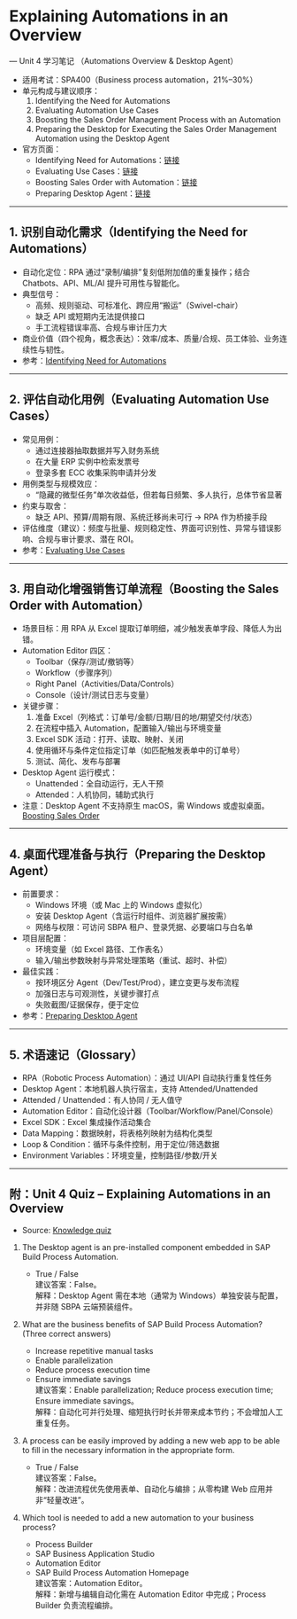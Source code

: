 # Explaining Automations in an Overview
— Unit 4 学习笔记
（Automations Overview & Desktop Agent）

- 适用考试：SPA400（Business process automation，21%–30%）
- 单元构成与建议顺序：
  1) Identifying the Need for Automations
  2) Evaluating Automation Use Cases
  3) Boosting the Sales Order Management Process with an Automation
  4) Preparing the Desktop for Executing the Sales Order Management Automation using the Desktop Agent
- 官方页面：
  - Identifying Need for Automations：[链接](https://learning.sap.com/learning-journeys/create-processes-and-automations-with-sap-build-process-automation/identifying-the-need-for-automations_c90c6ee5-01c8-4c2f-bae6-377306fb48ce)
  - Evaluating Use Cases：[链接](https://learning.sap.com/learning-journeys/create-processes-and-automations-with-sap-build-process-automation/evaluating-automation-use-cases_bea7b479-f776-419e-8b90-2f3ecf036e08)
  - Boosting Sales Order with Automation：[链接](https://learning.sap.com/learning-journeys/create-processes-and-automations-with-sap-build-process-automation/boosting-the-sales-order-management-process-with-an-automation_d01370b2-c68a-4997-baea-d4c178d8eb2d)
  - Preparing Desktop Agent：[链接](https://learning.sap.com/learning-journeys/create-processes-and-automations-with-sap-build-process-automation/preparing-the-desktop-for-executing-the-sales-order-management-automation-using-the-desktop-agent_e040e6ea-f96b-4d0e-8ae0-9488a598ddd1)

---

## 1. 识别自动化需求（Identifying the Need for Automations）
- 自动化定位：RPA 通过“录制/编排”复刻低附加值的重复操作；结合 Chatbots、API、ML/AI 提升可用性与智能化。
- 典型信号：
  - 高频、规则驱动、可标准化、跨应用“搬运”（Swivel-chair）
  - 缺乏 API 或短期内无法提供接口
  - 手工流程错误率高、合规与审计压力大
- 商业价值（四个视角，概念表达）：效率/成本、质量/合规、员工体验、业务连续性与韧性。
- 参考：[Identifying Need for Automations](https://learning.sap.com/learning-journeys/create-processes-and-automations-with-sap-build-process-automation/identifying-the-need-for-automations_c90c6ee5-01c8-4c2f-bae6-377306fb48ce)

---

## 2. 评估自动化用例（Evaluating Automation Use Cases）
- 常见用例：
  - 通过连接器抽取数据并写入财务系统
  - 在大量 ERP 实例中检索发票号
  - 登录多套 ECC 收集采购申请并分发
- 用例类型与规模效应：
  - “隐藏的微型任务”单次收益低，但若每日频繁、多人执行，总体节省显著
- 约束与取舍：
  - 缺乏 API、预算/周期有限、系统迁移尚未可行 → RPA 作为桥接手段
- 评估维度（建议）：频度与批量、规则稳定性、界面可识别性、异常与错误影响、合规与审计要求、潜在 ROI。
- 参考：[Evaluating Use Cases](https://learning.sap.com/learning-journeys/create-processes-and-automations-with-sap-build-process-automation/evaluating-automation-use-cases_bea7b479-f776-419e-8b90-2f3ecf036e08)

---

## 3. 用自动化增强销售订单流程（Boosting the Sales Order with Automation）
- 场景目标：用 RPA 从 Excel 提取订单明细，减少触发表单字段、降低人为出错。
- Automation Editor 四区：
  - Toolbar（保存/测试/撤销等）
  - Workflow（步骤序列）
  - Right Panel（Activities/Data/Controls）
  - Console（设计/测试日志与变量）
- 关键步骤：
  1) 准备 Excel（列格式：订单号/金额/日期/目的地/期望交付/状态）
  2) 在流程中插入 Automation，配置输入/输出与环境变量
  3) Excel SDK 活动：打开、读取、映射、关闭
  4) 使用循环与条件定位指定订单（如匹配触发表单中的订单号）
  5) 测试、简化、发布与部署
- Desktop Agent 运行模式：
  - Unattended：全自动运行，无人干预
  - Attended：人机协同，辅助式执行
- 注意：Desktop Agent 不支持原生 macOS，需 Windows 或虚拟桌面。[Boosting Sales Order](https://learning.sap.com/learning-journeys/create-processes-and-automations-with-sap-build-process-automation/boosting-the-sales-order-management-process-with-an-automation_d01370b2-c68a-4997-baea-d4c178d8eb2d)

---

## 4. 桌面代理准备与执行（Preparing the Desktop Agent）
- 前置要求：
  - Windows 环境（或 Mac 上的 Windows 虚拟化）
  - 安装 Desktop Agent（含运行时组件、浏览器扩展按需）
  - 网络与权限：可访问 SBPA 租户、登录凭据、必要端口与白名单
- 项目层配置：
  - 环境变量（如 Excel 路径、工作表名）
  - 输入/输出参数映射与异常处理策略（重试、超时、补偿）
- 最佳实践：
  - 按环境区分 Agent（Dev/Test/Prod），建立变更与发布流程
  - 加强日志与可观测性，关键步骤打点
  - 失败截图/证据保存，便于定位
- 参考：[Preparing Desktop Agent](https://learning.sap.com/learning-journeys/create-processes-and-automations-with-sap-build-process-automation/preparing-the-desktop-for-executing-the-sales-order-management-automation-using-the-desktop-agent_e040e6ea-f96b-4d0e-8ae0-9488a598ddd1)

---

## 5. 术语速记（Glossary）
- RPA（Robotic Process Automation）：通过 UI/API 自动执行重复性任务
- Desktop Agent：本地机器人执行宿主，支持 Attended/Unattended
- Attended / Unattended：有人协同 / 无人值守
- Automation Editor：自动化设计器（Toolbar/Workflow/Panel/Console）
- Excel SDK：Excel 集成操作活动集合
- Data Mapping：数据映射，将表格列映射为结构化类型
- Loop & Condition：循环与条件控制，用于定位/筛选数据
- Environment Variables：环境变量，控制路径/参数/开关

---




## 附：Unit 4 Quiz – Explaining Automations in an Overview

- Source: [Knowledge quiz](https://learning.sap.com/learning-journeys/create-processes-and-automations-with-sap-build-process-automation/explaining-automations-in-an-overview_e64d90fa-fec1-34e2-b458-2fde75c19151)

1) The Desktop agent is an pre-installed component embedded in SAP Build Process Automation.
   - True / False  
   建议答案：False。  
   解释：Desktop Agent 需在本地（通常为 Windows）单独安装与配置，并非随 SBPA 云端预装组件。

2) What are the business benefits of SAP Build Process Automation? (Three correct answers)
   - Increase repetitive manual tasks  
   - Enable parallelization  
   - Reduce process execution time  
   - Ensure immediate savings  
   建议答案：Enable parallelization; Reduce process execution time; Ensure immediate savings。  
   解释：自动化可并行处理、缩短执行时长并带来成本节约；不会增加人工重复任务。

3) A process can be easily improved by adding a new web app to be able to fill in the necessary information in the appropriate form.
   - True / False  
   建议答案：False。  
   解释：改进流程优先使用表单、自动化与编排；从零构建 Web 应用并非“轻量改进”。

4) Which tool is needed to add a new automation to your business process?
   - Process Builder  
   - SAP Business Application Studio  
   - Automation Editor  
   - SAP Build Process Automation Homepage  
   建议答案：Automation Editor。  
   解释：新增与编辑自动化需在 Automation Editor 中完成；Process Builder 负责流程编排。

